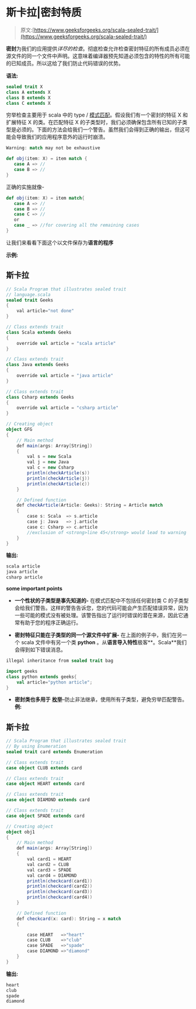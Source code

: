 # 斯卡拉|密封特质

> 原文:[https://www.geeksforgeeks.org/scala-sealed-trait/](https://www.geeksforgeeks.org/scala-sealed-trait/)

**密封**为我们的应用提供*详尽的检查*。彻底检查允许检查密封特征的所有成员必须在源文件的同一个文件中声明。这意味着编译器预先知道必须包含的特性的所有可能的已知成员。所以这给了我们防止代码错误的优势。

**语法:**

```scala
sealed trait X
class A extends X
class B extends X
class C extends X

```

穷举检查主要用于 scala 中的 type / [模式匹配](https://www.geeksforgeeks.org/scala-pattern-matching/)。假设我们有一个密封的特征 X 和扩展特征 X 的类。在匹配特征 X 的子类型时，我们必须确保包含所有已知的子类型是必须的。下面的方法会给我们一个警告。虽然我们会得到正确的输出，但这可能会导致我们的应用程序意外的运行时崩溃。

```scala
Warning: match may not be exhaustive

```

```scala
def obj(item: X) = item match {
   case A => //
   case B => //
}

```

正确的实施就像-

```scala
def obj(item: X) = item match{
   case A => //
   case B => //
   case C => //
   or 
   case _ => //for covering all the remaining cases
}

```

让我们来看看下面这个以文件保存为**语言的程序**

**示例:**

## 斯卡拉

```scala
// Scala Program that illustrates sealed trait
// language.scala
sealed trait Geeks
{
    val article="not done"
}

// Class extends trait
class Scala extends Geeks
{
    override val article = "scala article"
}

// Class extends trait
class Java extends Geeks
{
    override val article = "java article"
}

// Class extends trait
class Csharp extends Geeks
{
    override val article = "csharp article"
}

// Creating object
object GFG
{
    // Main method
    def main(args: Array[String])
    {
        val s = new Scala
        val j = new Java
        val c = new Csharp
        println(checkArticle(s))
        println(checkArticle(j))
        println(checkArticle(c))
    }

    // Defined function
    def checkArticle(Article: Geeks): String = Article match
    {
        case s: Scala  => s.article
        case j: Java   => j.article
        case c: Csharp => c.article
        //exclusion of <strong>line 45</strong> would lead to warning
    }
}
```

**输出:**

```scala
scala article
java article
csharp article

```

**some important points**

*   **一个性状的子类型是事先知道的-** 在模式匹配中不包括任何密封类 C 的子类型会给我们警告。这样的警告告诉您，您的代码可能会产生匹配错误异常，因为一些可能的模式没有被处理。该警告指出了运行时错误的潜在来源，因此它通常有助于您的程序正确运行。

*   **密封特征只能在子类型的同一个源文件中扩展-** 在上面的例子中，我们在另一个 scala 文件中有另一个类 **python** 。从**语言导入特性**极客**。Scala**我们会得到如下错误消息。

```scala
illegal inheritance from sealed trait bag

```

```scala
import geeks
class python extends geeks{
    val article="python article";
}

```

*   **密封类也多用于** [**枚举**](https://www.geeksforgeeks.org/enumeration-in-scala/)–防止非法继承，使用所有子类型，避免穷举匹配警告。
    **例:**

## 斯卡拉

```scala
// Scala Program that illustrates sealed trait
// By using Enumeration
sealed trait card extends Enumeration

// Class extends trait
case object CLUB extends card

// Class extends trait
case object HEART extends card

// Class extends trait
case object DIAMOND extends card

// Class extends trait
case object SPADE extends card

// Creating object
object obj1
{  
    // Main method
    def main(args: Array[String])
    {
        val card1 = HEART
        val card2 = CLUB
        val card3 = SPADE
        val card4 = DIAMOND
        println(checkcard(card1))
        println(checkcard(card2))
        println(checkcard(card3))
        println(checkcard(card4))
    }

    // Defined function
    def checkcard(x: card): String = x match
    {

        case HEART   =>"heart"
        case CLUB    =>"club"
        case SPADE   =>"spade"
        case DIAMOND =>"diamond"
    }
}
```

**输出:**

```scala
heart
club
spade
diamond

```